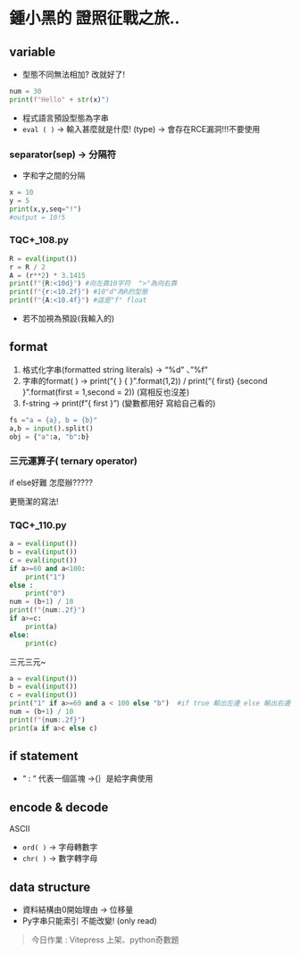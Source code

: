 # 鍾小黑的 證照征戰之旅..
## variable

- 型態不同無法相加? 改就好了!

```python
num = 30
print(f"Hello" + str(x)")
```

- 程式語言預設型態為字串
- `eval ( )` → 輸入甚麼就是什麼! (type) → 會存在RCE漏洞!!!不要使用

### separator(sep) → 分隔符

- 字和字之間的分隔

```python
x = 10
y = 5
print(x,y,seq="!")
#output = 10!5

```

### TQC+_108.py

```python
R = eval(input())
r = R / 2 
A = (r**2) * 3.1415
print(f"{R:<10d}") #向左靠10字符  ">"為向右靠
print(f"{r:<10.2f}") #10"d"為R的型態 
print(f"{A:<10.4f}") #這是"f" float
```

- 若不加視為預設(我輸入的)

## format

1. 格式化字串(formatted string literals)  →  “%d” 、”%f”
2. 字串的format( )  →  print(“{ } { }”.format(1,2))  / print(“{ first} {second }”.format(first = 1,second = 2)) (寫相反也沒差)
3. f-string  →  print(f”{ first }”) (變數都用好 寫給自己看的)

```python
fs ="a = {a}, b = {b}"
a,b = input().split()
obj = {"a":a, "b":b}

```

### 三元運算子( **ternary operator)**

if else好難 怎麼辦?????

更簡潔的寫法!

### TQC+_110.py

```python
a = eval(input())
b = eval(input())
c = eval(input())
if a>=60 and a<100:
    print("1")
else :
    print("0")
num = (b+1) / 10
print(f"{num:.2f}")
if a>=c:
    print(a)
else:
    print(c)
```

三元三元~

```python
a = eval(input())
b = eval(input())
c = eval(input())
print("1" if a>=60 and a < 100 else "b")  #if true 輸出左邊 else 輸出右邊
num = (b+1) / 10
print(f"{num:.2f}")
print(a if a>c else c)
```

## if statement

- “ : “ 代表一個區塊 →{｝是給字典使用

## encode &  decode

ASCII 

- `ord( )` → 字母轉數字
- `chr( )` → 數字轉字母

## data structure

- 資料結構由0開始理由 → 位移量
- Py字串只能索引 不能改變! (only read)

> 今日作業 : Vitepress 上架、python奇數題
>